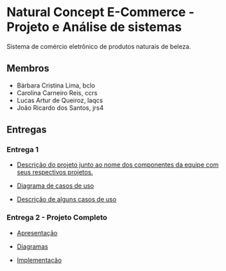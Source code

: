 # Natural Concept E-Commerce - Projeto e Análise de sistemas

Sistema de comércio eletrônico de produtos naturais de beleza.

## Membros

- Bárbara Cristina Lima, bclo
- Carolina Carneiro Reis, ccrs
- Lucas Artur de Queiroz, laqcs
- João Ricardo dos Santos, jrs4


## Entregas

### Entrega 1 
- [Descrição do projeto junto ao nome dos componentes da equipe com seus respectivos projetos.](https://docs.google.com/document/d/1o8QlwaRiYYteJZ2C-TPifjMUfF1pBBvXD1o_N9ivRBk/edit)

- [Diagrama de casos de uso](https://github.com/lucazartu/natural-concept/blob/master/entregas/Diagrama%20de%20casos%20de%20uso.pdf) 

- [Descrição de alguns casos de uso](https://docs.google.com/a/cin.ufpe.br/document/d/1OqsndZd63i1wxDbRp76tcSPIfdEOS__jjAHY896danY/edit?usp=sharing)

### Entrega 2 - Projeto Completo
- [Apresentação](https://github.com/lucazartu/natural-concept/blob/master/entregas/Apresentacao1.pdf)

- [Diagramas](https://drive.google.com/drive/folders/0B6beWpCbO09DVHNTRVRYZGVGdFE?usp=sharing)

- [Implementação](https://github.com/lucazartu/natural-concept/tree/master/naturalConcept)
